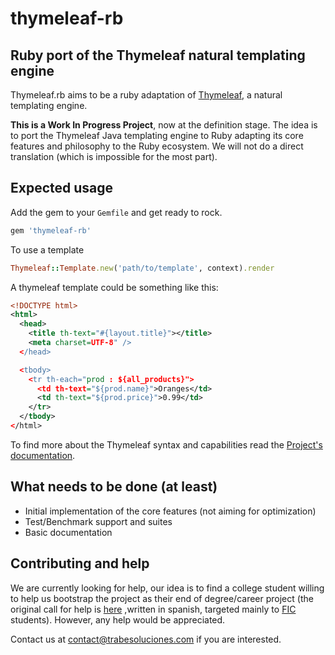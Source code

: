 # thymeleaf-rb
## Ruby port of the Thymeleaf natural templating engine

Thymeleaf.rb aims to be a ruby adaptation of [Thymeleaf](http://www.thymeleaf.org), a
natural templating engine.

**This is a Work In Progress Project**, now at the definition stage. The idea is
to port the Thymeleaf Java templating engine to Ruby adapting its core features and
philosophy to the Ruby ecosystem. We will not do a direct translation (which is impossible for
the most part).

## Expected usage

Add the gem to your `Gemfile` and get ready to rock.

```ruby
gem 'thymeleaf-rb'
```

To use a template

```ruby
Thymeleaf::Template.new('path/to/template', context).render
```

A thymeleaf template could be something like this:

```xml
<!DOCTYPE html>
<html>
  <head>
    <title th-text="#{layout.title}"></title>
    <meta charset=UTF-8" />
  </head>

  <tbody>
    <tr th-each="prod : ${all_products}">
      <td th-text="${prod.name}">Oranges</td>
      <td th-text="${prod.price}">0.99</td>
    </tr>
  </tbody>
</html>
```

To find more about the Thymeleaf syntax and capabilities read the 
[Project's documentation](http://www.thymeleaf.org/documentation.html).


## What needs to be done (at least)

* Initial implementation of the core features (not aiming for optimization)
* Test/Benchmark support and suites
* Basic documentation


## Contributing and help

We are currently looking for help, our idea is to find a college student willing to help
us bootstrap the project as their end of degree/career project (the original call for help is
[here](http://4trabes.com/2014/07/20/se-busca-estudiante-para-proyecto-de-fin-de-carrera-thymeleaf-dot-rb/)
,written in spanish, targeted mainly to [FIC](http://www.fic.udc.es) students). However, any help 
would be appreciated.

Contact us at [contact@trabesoluciones.com](mailto:contact@trabesoluciones.com) if you are interested.
